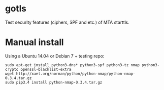 gotls
=====

Test security features (ciphers, SPF and etc.) of MTA starttls.

Manual install
======
Using a Ubuntu 14.04 or Debian 7 + testing repo:
```
sudo apt-get install python3-dns* python3-spf python3-tz nmap python3-crypto openssl-blacklist-extra
wget http://xael.org/norman/python/python-nmap/python-nmap-0.3.4.tar.gz
sudo pip3.4 install python-nmap-0.3.4.tar.gz

